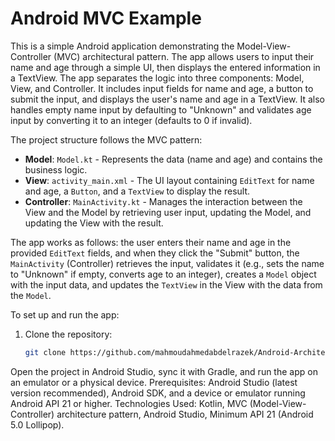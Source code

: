 
# Android MVC Example

This is a simple Android application demonstrating the Model-View-Controller (MVC) architectural pattern. The app allows users to input their name and age through a simple UI, then displays the entered information in a TextView. The app separates the logic into three components: Model, View, and Controller. It includes input fields for name and age, a button to submit the input, and displays the user's name and age in a TextView. It also handles empty name input by defaulting to "Unknown" and validates age input by converting it to an integer (defaults to 0 if invalid).

The project structure follows the MVC pattern:  
- **Model**: `Model.kt` - Represents the data (name and age) and contains the business logic.  
- **View**: `activity_main.xml` - The UI layout containing `EditText` for name and age, a `Button`, and a `TextView` to display the result.  
- **Controller**: `MainActivity.kt` - Manages the interaction between the View and the Model by retrieving user input, updating the Model, and updating the View with the result.  

The app works as follows: the user enters their name and age in the provided `EditText` fields, and when they click the "Submit" button, the `MainActivity` (Controller) retrieves the input, validates it (e.g., sets the name to "Unknown" if empty, converts age to an integer), creates a `Model` object with the input data, and updates the `TextView` in the View with the data from the `Model`.

To set up and run the app:  
1. Clone the repository:  
   ```bash
   git clone https://github.com/mahmoudahmedabdelrazek/Android-Architecture-Patterns---MVC.git
Open the project in Android Studio, sync it with Gradle, and run the app on an emulator or a physical device.
Prerequisites: Android Studio (latest version recommended), Android SDK, and a device or emulator running Android API 21 or higher.
Technologies Used: Kotlin, MVC (Model-View-Controller) architecture pattern, Android Studio, Minimum API 21 (Android 5.0 Lollipop).
